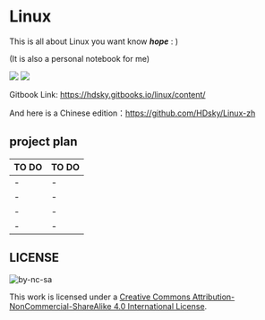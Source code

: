 # Linux

This is all about Linux you want know _**hope**_ : )

(It is also a personal notebook for me)

[![](https://img.shields.io/badge/chat-telegram-green.svg?logo=telegram)](https://t.me/joinchat/B5W13REomRfHphVkXodmrw)
[![](https://img.shields.io/badge/language-english-blue.svg)]()

Gitbook Link: https://hdsky.gitbooks.io/linux/content/

And here is a Chinese edition：https://github.com/HDsky/Linux-zh


## 


## project plan

| TO DO     | TO DO |
| :---      | :---  |
| -         | - |
| -         | - |
| -         | - |
| -         | - |


## LICENSE

![by-nc-sa](https://i.creativecommons.org/l/by-nc-sa/4.0/80x15.png)

This work is licensed under a [Creative Commons Attribution-NonCommercial-ShareAlike 4.0 International License](https://creativecommons.org/licenses/by-nc-sa/4.0/deed.en).

